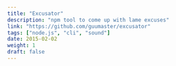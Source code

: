 ```yaml
---
title: "Excusator"
description: "npm tool to come up with lame excuses"
link: "https://github.com/guumaster/excusator"
tags: ["node.js", "cli", "sound"]
date: 2015-02-02 
weight: 1
draft: false
---
```

